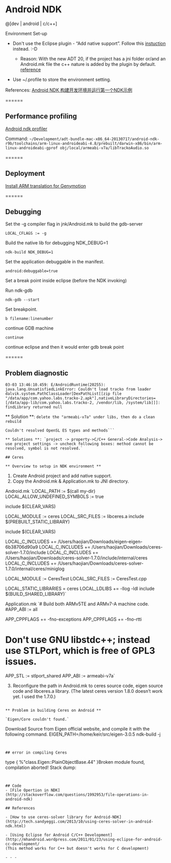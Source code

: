 Android NDK 
==============

@[dev | android | c/c++]

Environment Set-up

- Don't use the Eclipse plugin - “Add native support”. Follow this [instuction](http://www.ntu.edu.sg/home/ehchua/programming/android/Android_NDK.html) instead. :-D 
    - Reason: With the new ADT 20, if the project has a jni folder or/and an Android.mk file the c++ nature is added by the plugin by default. [reference](http://stackoverflow.com/questions/11504258/how-to-remove-native-support-from-an-android-project-in-eclipse-because-eclipse)

- Use ~/.profile to store the environment setting.

References: [Android NDK 构建开发环境并运行第一个NDK示例](http://blog.csdn.net/ljxfblog/article/details/15808377)




======

## Performance profiling


[Android ndk profiler](https://code.google.com/p/android-ndk-profiler/wiki/Usage)

Command: 
``` ~/Development/adt-bundle-mac-x86_64-20130717/android-ndk-r9b/toolchains/arm-linux-androideabi-4.8/prebuilt/darwin-x86/bin/arm-linux-androideabi-gprof obj/local/armeabi-v7a/libTrackoAudio.so ```


======

## Deployment

[Install ARM translation for Genymotion](http://forum.xda-developers.com/showthread.php?t=2528952)

======

## Debugging

Set the -g compiler flag in jnk/Android.mk to build the gdb-server

`LOCAL_CFLAGS := -g`

Build the native lib for debugging NDK_DEBUG=1

`ndk-build NDK_DEBUG=1`

Set the application debuggable in the manifest.

`android:debuggable=true`

Set a break point inside eclipse (before the NDK invoking)

Run ndk-gdb

`ndk-gdb --start`

Set breakpoint.

`b filename:linenumber`

continue GDB machine

`continue`

continue eclipse and then it would enter gdb break point


======

## Problem diagnostic

```
03-03 13:46:10.459: E/AndroidRuntime(20255): java.lang.UnsatisfiedLinkError: Couldn't load tracko from loader dalvik.system.PathClassLoader[DexPathList[[zip file "/data/app/com.yahoo.labs.tracko-2.apk"],nativeLibraryDirectories=[/data/app-lib/com.yahoo.labs.tracko-2, /vendor/lib, /system/lib]]]: findLibrary returned null  
```
** Solution **: `delete the "armeabi-v7a" under libs, then do a clean rebuild`

```
Couldn't resolved OpenSL ES types and methods```

** Solutions **: `project -> property->C/C++ General->Code Analysis-> use project settings -> uncheck following boxes: method cannot be resolved, symbol is not resolved.`

## Ceres 

** Overview to setup in NDK environment **

```
1. Create Android project and add native support.
2. Copy the Android.mk & Application.mk to JNI directory.

Android.mk
`LOCAL_PATH := $(call my-dir)
LOCAL_ALLOW_UNDEFINED_SYMBOLS := true

include $(CLEAR_VARS)

LOCAL_MODULE := ceres
LOCAL_SRC_FILES := libceres.a
include $(PREBUILT_STATIC_LIBRARY)

include $(CLEAR_VARS)

LOCAL_C_INCLUDES += /Users/haojian/Downloads/eigen-eigen-6b38706d90a9
LOCAL_C_INCLUDES += /Users/haojian/Downloads/ceres-solver-1.7.0/include
LOCAL_C_INCLUDES += /Users/haojian/Downloads/ceres-solver-1.7.0/include/internal/ceres
LOCAL_C_INCLUDES += /Users/haojian/Downloads/ceres-solver-1.7.0/internal/ceres/miniglog

LOCAL_MODULE := CeresTest
LOCAL_SRC_FILES := CeresTest.cpp


LOCAL_STATIC_LIBRARIES = ceres
LOCAL_LDLIBS += -llog -ldl
include $(BUILD_SHARED_LIBRARY)`

Application.mk
`# Build both ARMv5TE and ARMv7-A machine code.
#APP_ABI := all


APP_CPPFLAGS += -fno-exceptions
APP_CPPFLAGS += -fno-rtti

# Don't use GNU libstdc++; instead use STLPort, which is free of GPL3 issues.
APP_STL := stlport_shared
APP_ABI := armeabi-v7a`

3. Reconfigure the path in Android.mk to ceres source code, eigen source code and libceres.a library.
(The latest ceres version 1.8.0 doesn’t work yet. I used the 1.7.0.)
```

** Problem in building Ceres on Android **

`Eigen/Core couldn't found.` 

```
Download Source from Eigen official website, and compile it with the following command.
EIGEN_PATH=/home/keir/src/eigen-3.0.5 ndk-build -j
```


## error in compiling Ceres

```
type { %"class.Eigen::PlainObjectBase.44" }Broken module found, compilation aborted!
Stack dump:

```


## Code 
- [File Opertion in NDK](http://stackoverflow.com/questions/1992953/file-operations-in-android-ndk)

## References

- [How to use ceres-solver library for Android-NDK](http://tech.sandyeggi.com/2013/10/using-ceres-solver-in-android-ndk.html)

- [Using Eclipse for Android C/C++ Development](http://mhandroid.wordpress.com/2011/01/23/using-eclipse-for-android-cc-development/
(This method works for C++ but doesn't works for C development)

- - -


